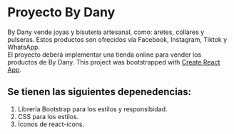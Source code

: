 # Proyecto By Dany
By Dany vende joyas y bisutería artesanal, como: aretes, collares y pulseras. Estos productos son ofrecidos vía Facebook, Instagram, Tiktok y WhatsApp.  
El proyecto deberá implementar una tienda online para vender los productos de By Dany.
This project was bootstrapped with [Create React App](https://github.com/facebook/create-react-app).

## Se tienen las siguientes depenedencias:
1. Librería Bootstrap para los estilos y responsibidad.
2. CSS para los estilos.
3. Íconos de react-icons.